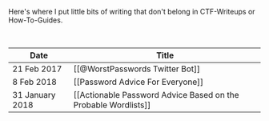 Here's where I put little bits of writing that don't belong in CTF-Writeups or How-To-Guides.

<br>

| Date | Title |
|------|-------|
21 Feb 2017 | [[@WorstPasswords Twitter Bot]]
8 Feb 2018 | [[Password Advice For Everyone]]
31 January 2018 | [[Actionable Password Advice Based on the Probable Wordlists]]
